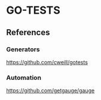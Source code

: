 # GO-TESTS

## References

### Generators
https://github.com/cweill/gotests

### Automation
https://github.com/getgauge/gauge
